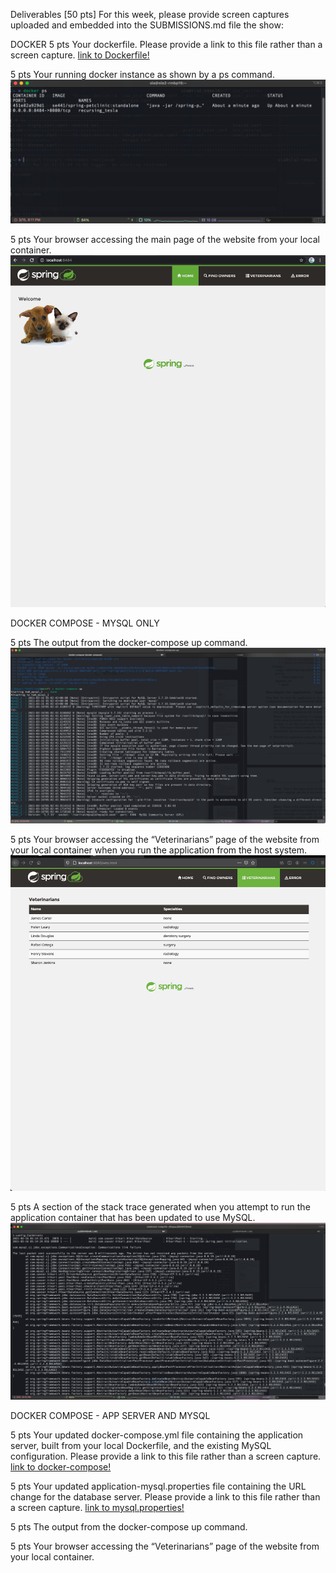 Deliverables [50 pts]
For this week, please provide screen captures uploaded and embedded into the SUBMISSIONS.md
file the show:

DOCKER
5 pts Your dockerfile. Please provide a link to this file rather than a screen capture.
[link to Dockerfile!](https://github.com/sla7/hw8/blob/main/Dockerfile)

5 pts Your running docker instance as shown by a ps command.
![Screen Capture #2](images/dockerfile2.png)

5 pts Your browser accessing the main page of the website from your local container.
![Screen Capture #2](images/dockerfile3.png)

DOCKER COMPOSE - MYSQL ONLY

5 pts The output from the docker-compose up command.
![Screen Capture #2](images/mysql1.png)

5 pts Your browser accessing the “Veterinarians” page of the website from your local container when you run the application from the host system.
![Screen Capture #2](images/mysql2.png)

5 pts A section of the stack trace generated when you attempt to run the application
container that has been updated to use MySQL.
![Screen Capture #2](images/mysql3.png)

DOCKER COMPOSE - APP SERVER AND MYSQL

5 pts Your updated docker-compose.yml file containing the application server, built from
your local Dockerfile, and the existing MySQL configuration. Please provide a link
to this file rather than a screen capture. [link to docker-compose!](https://github.com/sla7/hw8/blob/main/docker-compose.yml)

5 pts Your updated application-mysql.properties file containing the URL change for
the database server. Please provide a link to this file rather than a screen capture.
[link to mysql.properties!](https://github.com/sla7/hw8/blob/main/spring-petclinc/src/main/resources/application-mysql.properties)

5 pts The output from the docker-compose up command.

5 pts Your browser accessing the “Veterinarians” page of the website from your local container.
